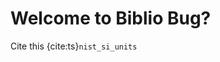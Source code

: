 # Welcome to Biblio Bug?

Cite this {cite:ts}`nist_si_units`


```{tableofcontents}

```

```{bibliography}
```
